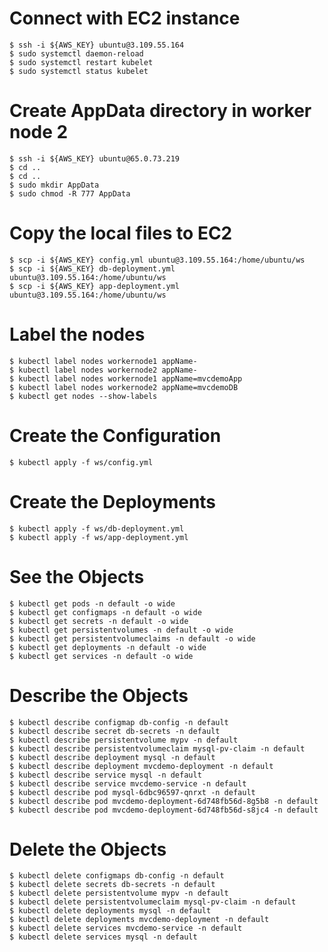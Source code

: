 # Connect with EC2 instance

    $ ssh -i ${AWS_KEY} ubuntu@3.109.55.164
    $ sudo systemctl daemon-reload
    $ sudo systemctl restart kubelet
    $ sudo systemctl status kubelet

# Create AppData directory in worker node 2

    $ ssh -i ${AWS_KEY} ubuntu@65.0.73.219
    $ cd ..
    $ cd ..
    $ sudo mkdir AppData
    $ sudo chmod -R 777 AppData

# Copy the local files to EC2

    $ scp -i ${AWS_KEY} config.yml ubuntu@3.109.55.164:/home/ubuntu/ws
    $ scp -i ${AWS_KEY} db-deployment.yml ubuntu@3.109.55.164:/home/ubuntu/ws
    $ scp -i ${AWS_KEY} app-deployment.yml ubuntu@3.109.55.164:/home/ubuntu/ws

# Label the nodes

    $ kubectl label nodes workernode1 appName-
    $ kubectl label nodes workernode2 appName-
    $ kubectl label nodes workernode1 appName=mvcdemoApp
    $ kubectl label nodes workernode2 appName=mvcdemoDB
    $ kubectl get nodes --show-labels

# Create the Configuration

    $ kubectl apply -f ws/config.yml

# Create the Deployments

    $ kubectl apply -f ws/db-deployment.yml
    $ kubectl apply -f ws/app-deployment.yml

# See the Objects

    $ kubectl get pods -n default -o wide
    $ kubectl get configmaps -n default -o wide
    $ kubectl get secrets -n default -o wide
    $ kubectl get persistentvolumes -n default -o wide
    $ kubectl get persistentvolumeclaims -n default -o wide
    $ kubectl get deployments -n default -o wide
    $ kubectl get services -n default -o wide

# Describe the Objects

    $ kubectl describe configmap db-config -n default
    $ kubectl describe secret db-secrets -n default
    $ kubectl describe persistentvolume mypv -n default
    $ kubectl describe persistentvolumeclaim mysql-pv-claim -n default
    $ kubectl describe deployment mysql -n default
    $ kubectl describe deployment mvcdemo-deployment -n default
    $ kubectl describe service mysql -n default
    $ kubectl describe service mvcdemo-service -n default
    $ kubectl describe pod mysql-6dbc96597-qnrxt -n default
    $ kubectl describe pod mvcdemo-deployment-6d748fb56d-8g5b8 -n default
    $ kubectl describe pod mvcdemo-deployment-6d748fb56d-s8jc4 -n default

# Delete the Objects

    $ kubectl delete configmaps db-config -n default
    $ kubectl delete secrets db-secrets -n default
    $ kubectl delete persistentvolume mypv -n default
    $ kubectl delete persistentvolumeclaim mysql-pv-claim -n default
    $ kubectl delete deployments mysql -n default
    $ kubectl delete deployments mvcdemo-deployment -n default
    $ kubectl delete services mvcdemo-service -n default
    $ kubectl delete services mysql -n default
